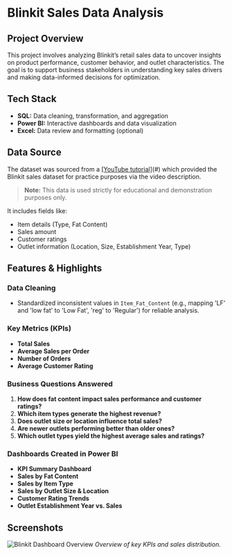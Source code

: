 # Blinkit Sales Data Analysis

## Project Overview
This project involves analyzing Blinkit’s retail sales data to uncover insights on product performance, customer behavior, and outlet characteristics. The goal is to support business stakeholders in understanding key sales drivers and making data-informed decisions for optimization.

## Tech Stack
- **SQL:** Data cleaning, transformation, and aggregation
- **Power BI:** Interactive dashboards and data visualization
- **Excel:** Data review and formatting (optional)

## Data Source
The dataset was sourced from a [[YouTube tutorial]](https://www.youtube.com/watch?v=phs0SLj86ek&t=9584s)(#) which provided the Blinkit sales dataset for practice purposes via the video description.

> **Note:** This data is used strictly for educational and demonstration purposes only.

It includes fields like:
- Item details (Type, Fat Content)
- Sales amount
- Customer ratings
- Outlet information (Location, Size, Establishment Year, Type)

## Features & Highlights

### Data Cleaning
- Standardized inconsistent values in `Item_Fat_Content` (e.g., mapping 'LF' and 'low fat' to 'Low Fat', 'reg' to 'Regular') for reliable analysis.

### Key Metrics (KPIs)
- **Total Sales**  
- **Average Sales per Order**  
- **Number of Orders**  
- **Average Customer Rating**

### Business Questions Answered
1. **How does fat content impact sales performance and customer ratings?**
2. **Which item types generate the highest revenue?**
3. **Does outlet size or location influence total sales?**
4. **Are newer outlets performing better than older ones?**
5. **Which outlet types yield the highest average sales and ratings?**

### Dashboards Created in Power BI
- **KPI Summary Dashboard**
- **Sales by Fat Content**
- **Sales by Item Type**
- **Sales by Outlet Size & Location**
- **Customer Rating Trends**
- **Outlet Establishment Year vs. Sales**

## Screenshots


![Blinkit Dashboard Overview](images/blinkit_dashboard_overview.png.png)
*Overview of key KPIs and sales distribution.*


